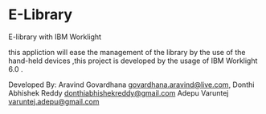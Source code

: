 E-Library
==============

E-library with IBM Worklight

this appliction will ease the management of the library by the use of the hand-held devices ,this project is developed by the usage of IBM Worklight 6.0 .



Developed By:
Aravind Govardhana <email>govardhana.aravind@live.com</email>,
Donthi Abhishek Reddy <email>donthiabhishekreddy@gmail.com</email>
Adepu Varuntej <email>varuntej.adepu@gmail.com</email>
